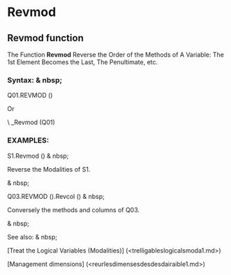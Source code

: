 # Revmod

## Revmod function

The Function **Revmod** Reverse the Order of the Methods of A Variable: The 1st Element Becomes the Last, The Penultimate, etc.

### Syntax: & nbsp;

Q01.REVMOD ()

Or

\ _Revmod (Q01)

### EXAMPLES:

S1.Revmod () & nbsp;

Reverse the Modalities of S1.

& nbsp;

Q03.REVMOD ().Revcol () & nbsp;

Conversely the methods and columns of Q03.

& nbsp;

See also: & nbsp;

[Treat the Logical Variables (Modalities)] (<trelligableslogicalsmoda1.md>)

[Management dimensions] (<reurlesdimensesdesdesdairaible1.md>)